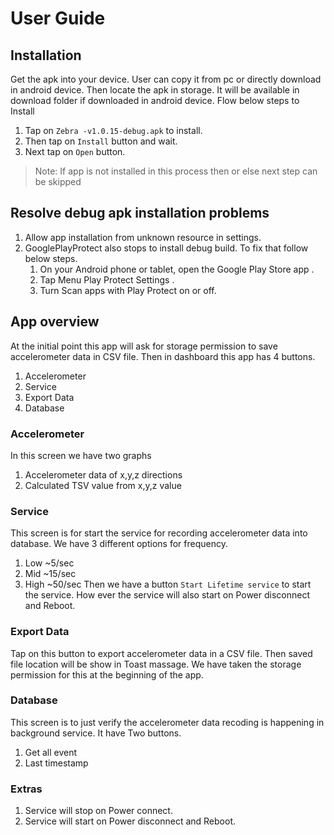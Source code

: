 # User Guide

## Installation
Get the apk into your device. User can copy it from pc or directly download in android device.
Then locate the apk in storage. It will be available in download folder if downloaded in android device.
Flow below steps to Install
1. Tap on `Zebra -v1.0.15-debug.apk` to install.
2. Then tap on `Install` button and wait.
3. Next tap on `Open` button. 

>Note: If app is not installed in this process then or else next step can be skipped
 ## Resolve debug apk installation problems
 1. Allow app installation from unknown resource in settings.       
 2. GooglePlayProtect also stops to install debug build. To fix that follow below steps.
    1. On your Android phone or tablet, open the Google Play Store app .
    2. Tap Menu Play Protect Settings .
    3.  Turn Scan apps with Play Protect on or off.
## App overview
At the initial point this app will ask for storage permission to save accelerometer data in CSV file. 
Then in dashboard this app has 4 buttons.
1. Accelerometer
2. Service
3. Export Data
4. Database

### Accelerometer
In this screen we have two graphs
1. Accelerometer data of x,y,z directions
2. Calculated TSV value from x,y,z value

### Service
This screen is for start the service for recording accelerometer data into database. We have 3 different options for frequency. 
1. Low ~5/sec
2. Mid ~15/sec
3. High ~50/sec
Then we have a button `Start Lifetime service` to start the service. How ever the service will also start on Power disconnect and Reboot.

### Export Data
Tap on this button to export accelerometer data in a CSV file. Then saved file location will be show in Toast massage. We have taken the storage permission for this at the beginning of the app.

### Database
This screen is to just verify the accelerometer data recoding is happening in background service. It have Two buttons.
1. Get all event
2. Last timestamp

### Extras
1. Service will stop on Power connect.
2. Service will start on Power disconnect and Reboot.
